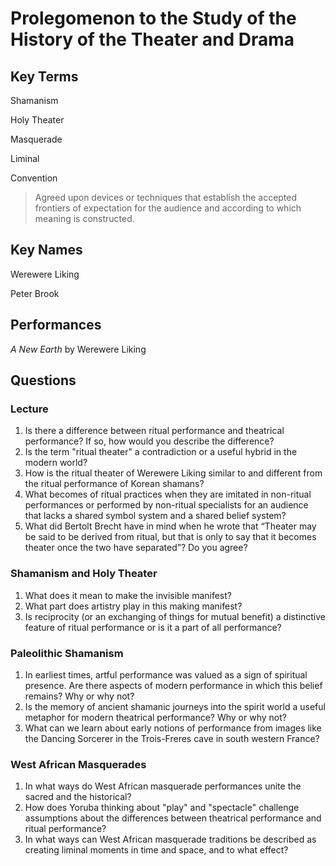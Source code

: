 # Prolegomenon to the Study of the History of the Theater and Drama

## Key Terms

Shamanism

Holy Theater

Masquerade

Liminal

Convention

> Agreed upon devices or techniques that establish the accepted frontiers of expectation for the audience and according to which meaning is constructed.

## Key Names

Werewere Liking

Peter Brook

## Performances

_A New Earth_ by Werewere Liking

## Questions

### Lecture

1. Is there a difference between ritual performance and theatrical performance? If so, how would you describe the difference?
2. Is the term "ritual theater" a contradiction or a useful hybrid in the modern world?
3. How is the ritual theater of Werewere Liking similar to and different from the ritual performance of Korean shamans?
4. What becomes of ritual practices when they are imitated in non-ritual performances or performed by non-ritual specialists for an audience that lacks a shared symbol system and a shared belief system?
5. What did Bertolt Brecht have in mind when he wrote that “Theater may be said to be derived from ritual, but that is only to say that it becomes theater once the two have separated”? Do you agree?

### Shamanism and Holy Theater

1. What does it mean to make the invisible manifest?
2. What part does artistry play in this making manifest?
3. Is reciprocity (or an exchanging of things for mutual benefit) a distinctive feature of ritual performance or is it a part of all performance?

### Paleolithic Shamanism

1. In earliest times, artful performance was valued as a sign of spiritual presence. Are there aspects of modern performance in which this belief remains? Why or why not?
2. Is the memory of ancient shamanic journeys into the spirit world a useful metaphor for modern theatrical performance? Why or why not?
3. What can we learn about early notions of performance from images like the Dancing Sorcerer in the Trois-Freres cave in south western France?

### West African Masquerades

1. In what ways do West African masquerade performances unite the sacred and the historical?
2. How does Yoruba thinking about "play" and "spectacle" challenge assumptions about the differences between theatrical performance and ritual performance?
3. In what ways can West African masquerade traditions be described as creating liminal moments in time and space, and to what effect?